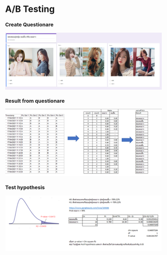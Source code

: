 # A/B Testing

### Create Questionare

![questionare](https://github.com/sukitpom/BADS7105/blob/master/Homework%2009%20-%20AB%20Testing/Questionare.png)


### Result from questionare

![Result_data](https://github.com/sukitpom/BADS7105/blob/master/Homework%2009%20-%20AB%20Testing/result_data.png)

### Test hypothesis

![Chi-square](https://github.com/sukitpom/BADS7105/blob/master/Homework%2009%20-%20AB%20Testing/Chi-square.png)
